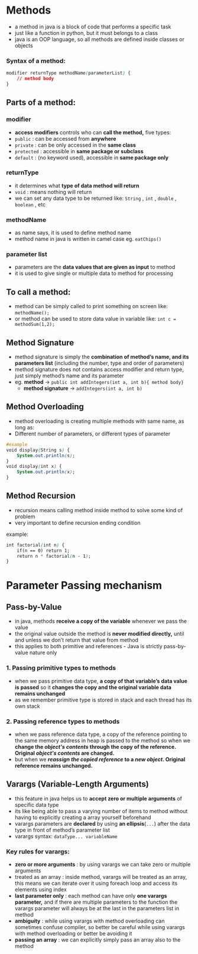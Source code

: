 # Methods

- a method in java is a block of code that performs a specific task
- just like a function in python, but it must belongs to a class
- java is an OOP language, so all methods are defined inside classes or objects

### Syntax of a method:

```css
modifier returnType methodName(parameterList) {
    // method body
}
```

## Parts of a method:

### modifier

- **access modifiers** controls who can **call the method,** five types:
- `public` : can be accessed from **anywhere**
- `private` : can be only accessed in the **same class**
- `protected` : accessible in **same package or subclass**
- `default` : (no keyword used), accessible in **same package only**

### returnType

- it determines what **type of data method will return**
- `void` : means nothing will return
- we can set any data type to be returned like: `String` , `int` , `double` , `boolean` , etc

### methodName

- as name says, it is used to define method name
- method name in java is written in camel case eg. `eatChips()`

### parameter list

- parameters are the **data values that are given as input** to method
- it is used to give single or multiple data to method for processing

## To call a method:

- method can be simply called to print something on screen like: `methodName();`
- or method can be used to store data value in variable like: `int c = methodSum(1,2);`

## Method Signature

- method signature is simply the **combination of method’s name, and its parameters list** (including the number, type and order of parameters)
- method signature does not contains access modifier and return type, just simply method’s name and its parameter
- eg. **method** → `public int addIntegers(int a, int b){ method body}`
    - **method signature** → `addIntegers(int a, int b)`

## Method Overloading

- method overloading is creating multiple methods with same name, as long as:
- Different number of parameters, or different types of parameter

```css
#example
void display(String s) {
    System.out.println(s);
}
void display(int x) {
    System.out.println(x);
}
```

## Method Recursion

- recursion means calling method inside method to solve some kind of problem
- very important to define recursion ending condition

example:

```css
int factorial(int n) {
    if(n == 0) return 1;
    return n * factorial(n - 1);
}
```

# Parameter Passing mechanism

## Pass-by-Value

- in java, methods **receive a copy of the variable** whenever we pass the value
- the original value outside the method is **never modified directly,** until and unless we don’t return that value from method
- this applies to both primitive and references - Java is strictly pass-by-value nature only

### 1. Passing primitive types to methods

- when we pass primitive data type, **a copy of that variable’s data value is passed** so it **changes the copy and the original variable data remains unchanged**
- as we remember primitive type is stored in stack and each thread has its own stack

### 2. Passing reference types to methods

- when we pass reference data type, a copy of the reference pointing to the same memory address in heap is passed to the method so when we **change the *object's contents* through the copy of the reference. Original *object's contents* are changed.**
- but when we ***reassign the copied reference* to a *new object*. Original reference remains unchanged.**

## Varargs (Variable-Length Arguments)

- this feature in java helps us to **accept zero or multiple arguments** of specific data type
- its like being able to pass a varying number of items to method without having to explicitly creating a array yourself beforehand
- varargs parameters are **declared** by using **an ellipsis**(`...`) after the data type in front of method’s parameter list
- varargs syntax: `dataType... variableName`

### Key rules for varargs:

- **zero or more arguments** : by using varargs we can take zero or multiple arguments
- treated as an array : inside method, varargs will be treated as an array, this means we can iterate over it using foreach loop and access its elements using index
- **last parameter only** : each method can have only **one varargs parameter,** and if there are multiple parameters to the function the varargs parameter will always be at the last in the parameters list in method
- **ambiguity** : while using varargs with method overloading can sometimes confuse compiler, so better be careful while using varargs with method overloading or better be avoiding it
- **passing an array** : we can explicitly simply pass an array also to the method